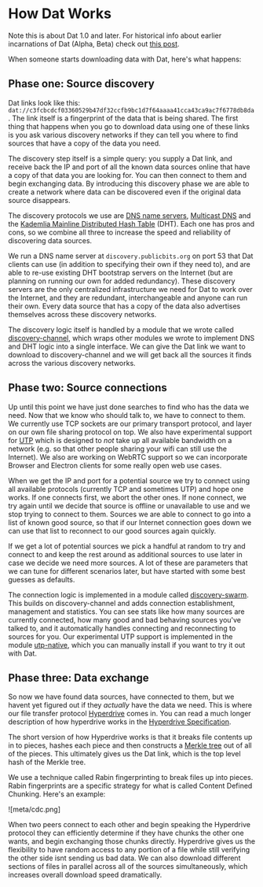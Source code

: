 # How Dat Works

Note this is about Dat 1.0 and later. For historical info about earlier incarnations of Dat (Alpha, Beta) check out [this post](http://dat-data.com/blog/2016-01-19-brief-history-of-dat).

When someone starts downloading data with Dat, here's what happens:

## Phase one: Source discovery

Dat links look like this: `dat://c3fcbcdcf03360529b47df32ccfb9bc1d7f64aaaa41cca43ca9ac7f6778db8da`. The link itself is a fingerprint of the data that is being shared. The first thing that happens when you go to download data using one of these links is you ask various discovery networks if they can tell you where to find sources that have a copy of the data you need.

The discovery step itself is a simple query: you supply a Dat link, and receive back the IP and port of all the known data sources online that have a copy of that data you are looking for. You can then connect to them and begin exchanging data. By introducing this discovery phase we are able to create a network where data can be discovered even if the original data source disappears.

The discovery protocols we use are [DNS name servers](https://en.wikipedia.org/wiki/Name_server), [Multicast DNS](https://en.wikipedia.org/wiki/Multicast_DNS) and the [Kademlia Mainline Distributed Hash Table](https://en.wikipedia.org/wiki/Mainline_DHT) (DHT). Each one has pros and cons, so we combine all three to increase the speed and reliability of discovering data sources.

We run a DNS name server at `discovery.publicbits.org` on port 53 that Dat clients can use (in addition to specifying their own if they need to), and are able to re-use existing DHT bootstrap servers on the Internet (but are planning on running our own for added redundancy). These discovery servers are the only centralized infrastructure we need for Dat to work over the Internet, and they are redundant, interchangeable and anyone can run their own. Every data source that has a copy of the data also advertises themselves across these discovery networks.

The discovery logic itself is handled by a module that we wrote called [discovery-channel](http://npmjs.org/discovery-channel), which wraps other modules we wrote to implement DNS and DHT logic into a single interface. We can give the Dat link we want to download to discovery-channel and we will get back all the sources it finds across the various discovery networks.

## Phase two: Source connections

Up until this point we have just done searches to find who has the data we need. Now that we know who should talk to, we have to connect to them. We currently use TCP sockets are our primary transport protocol, and layer on our own file sharing protocol on top. We also have experimental support for [UTP](https://en.wikipedia.org/wiki/Micro_Transport_Protocol) which is designed to *not* take up all available bandwidth on a network (e.g. so that other people sharing your wifi can still use the Internet). We also are working on WebRTC support so we can incorporate Browser and Electron clients for some really open web use cases.

When we get the IP and port for a potential source we try to connect using all available protocols (currently TCP and sometimes UTP) and hope one works. If one connects first, we abort the other ones. If none connect, we try again until we decide that source is offline or unavailable to use and we stop trying to connect to them. Sources we are able to connect to go into a list of known good source, so that if our Internet connection goes down we can use that list to reconnect to our good sources again quickly.

If we get a lot of potential sources we pick a handful at random to try and connect to and keep the rest around as additional sources to use later in case we decide we need more sources. A lot of these are parameters that we can tune for different scenarios later, but have started with some best guesses as defaults.

The connection logic is implemented in a module called [discovery-swarm](https://www.npmjs.com/package/discovery-swarm). This builds on discovery-channel and adds connection establishment, management and statistics. You can see stats like how many sources are currently connected, how many good and bad behaving sources you've talked to, and it automatically handles connecting and reconnecting to sources for you. Our experimental UTP support is implemented in the module [utp-native](https://www.npmjs.com/package/utp-native), which you can manually install if you want to try it out with Dat.

## Phase three: Data exchange

So now we have found data sources, have connected to them, but we havent yet figured out if they *actually* have the data we need. This is where our file transfer protocol [Hyperdrive](https://www.npmjs.com/package/hyperdrive) comes in. You can read a much longer description of how hyperdrive works in the [Hyperdrive Specification](https://github.com/mafintosh/hyperdrive/blob/master/SPECIFICATION.md).

The short version of how Hyperdrive works is that it breaks file contents up in to pieces, hashes each piece and then constructs a [Merkle tree](https://en.wikipedia.org/wiki/Merkle_tree) out of all of the pieces. This ultimately gives us the Dat link, which is the top level hash of the Merkle tree.

We use a technique called Rabin fingerprinting to break files up into pieces. Rabin fingerprints are a specific strategy for what is called Content Defined Chunking. Here's an example:

![meta/cdc.png]

When two peers connect to each other and begin speaking the Hyperdrive protocol they can efficiently determine if they have chunks the other one wants, and begin exchanging those chunks directly. Hyperdrive gives us the flexibility to have random access to any portion of a file while still verifying the other side isnt sending us bad data. We can also download different sections of files in parallel across all of the sources simultaneously, which increases overall download speed dramatically.
